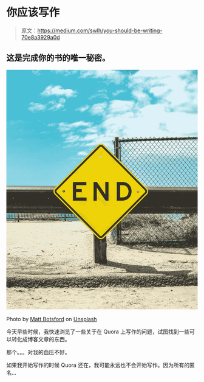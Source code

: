 # 你应该写作

> 原文：<https://medium.com/swlh/you-should-be-writing-70e8a3929a0d>

## 这是完成你的书的唯一秘密。

![](img/34e0f411ba9a9a6253b2c19a621984e2.png)

Photo by [Matt Botsford](https://unsplash.com/@mattbotsford?utm_source=medium&utm_medium=referral) on [Unsplash](https://unsplash.com?utm_source=medium&utm_medium=referral)

今天早些时候，我快速浏览了一些关于在 Quora 上写作的问题，试图找到一些可以转化成博客文章的东西。

那个。。。对我的血压不好。

如果我开始写作的时候 Quora 还在，我可能永远也不会开始写作。因为所有的匿名…